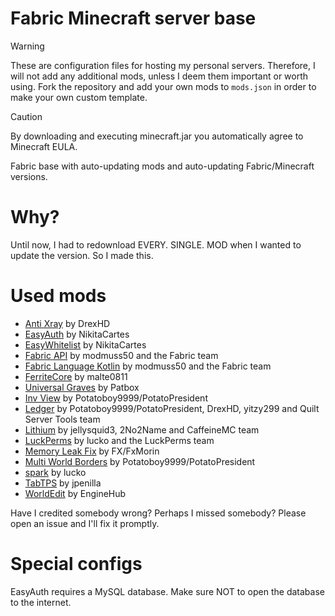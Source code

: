 # Fabric Minecraft server base
> [!WARNING]
> These are configuration files for hosting my personal servers. Therefore, I will not add any additional mods, unless I deem them important or worth using. Fork the repository and add your own mods to `mods.json` in order to make your own custom template.

> [!CAUTION]
> By downloading and executing minecraft.jar you automatically agree to Minecraft EULA.

Fabric base with auto-updating mods and auto-updating Fabric/Minecraft versions.

# Why?
Until now, I had to redownload EVERY. SINGLE. MOD when I wanted to update the version. So I made this.

# Used mods
- [Anti Xray](https://github.com/DrexHD/AntiXray) by DrexHD
- [EasyAuth](https://github.com/NikitaCartes/EasyAuth) by NikitaCartes
- [EasyWhitelist](https://github.com/NikitaCartes/EasyWhitelist) by NikitaCartes
- [Fabric API](https://github.com/FabricMC/fabric) by modmuss50 and the Fabric team
- [Fabric Language Kotlin](https://github.com/FabricMC/fabric-language-kotlin) by modmuss50 and the Fabric team
- [FerriteCore](https://github.com/malte0811/FerriteCore) by malte0811
- [Universal Graves](https://github.com/Patbox/UniversalGraves) by Patbox
- [Inv View](https://github.com/PotatoPresident/InvView) by Potatoboy9999/PotatoPresident
- [Ledger](https://github.com/QuiltServerTools/Ledger) by Potatoboy9999/PotatoPresident, DrexHD, yitzy299 and Quilt Server Tools team
- [Lithium](https://github.com/caffeinemc/lithium-fabric) by jellysquid3, 2No2Name and CaffeineMC team
- [LuckPerms](https://github.com/LuckPerms/LuckPerms) by lucko and the LuckPerms team
- [Memory Leak Fix](https://github.com/fxmorin/memoryLeakFix) by FX/FxMorin
- [Multi World Borders](https://github.com/PotatoPresident/worldborderfixer) by Potatoboy9999/PotatoPresident
- [spark](https://github.com/lucko/spark) by lucko
- [TabTPS](https://github.com/jpenilla/TabTPS) by jpenilla
- [WorldEdit](https://github.com/EngineHub/WorldEdit/) by EngineHub

Have I credited somebody wrong? Perhaps I missed somebody? Please open an issue and I'll fix it promptly.

# Special configs
EasyAuth requires a MySQL database. Make sure NOT to open the database to the internet.
